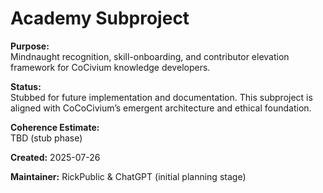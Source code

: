 <!-- Filename: README_academy.md -->
# Academy Subproject

**Purpose:**  
Mindnaught recognition, skill-onboarding, and contributor elevation framework for CoCivium knowledge developers.

**Status:**  
Stubbed for future implementation and documentation. This subproject is aligned with CoCoCivium’s emergent architecture and ethical foundation.

**Coherence Estimate:**  
TBD (stub phase)

**Created:** 2025-07-26

**Maintainer:** RickPublic & ChatGPT (initial planning stage)

